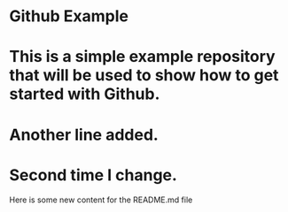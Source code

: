 Github Example 
==============

This is a simple example repository that will be used to show how to get started with Github.
==============
Another line added.
==============
Second time I change.
==============
Here is some new content for the README.md file

